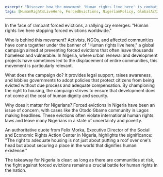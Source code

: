 ```yaml
excerpt: "Discover how the movement 'Human rights live here' is combating forced evictions in Nigeria and globally."
tags: [HumanRightsLiveHere, ForcedEvictions, NigerianPolicy, GlobalActivism, HousingRights]
```

---

In the face of rampant forced evictions, a rallying cry emerges: "Human rights live here stopping forced evictions worldwide."

Who is behind this movement? Activists, NGOs, and affected communities have come together under the banner of "Human rights live here," a global campaign aimed at preventing forced evictions that often leave thousands homeless and vulnerable. In Nigeria, where urban renewal and development projects have sometimes led to the displacement of entire communities, this movement is particularly relevant.

What does the campaign do? It provides legal support, raises awareness, and lobbies governments to adopt policies that protect citizens from being evicted without due process and adequate compensation. By championing the right to housing, the campaign strives to ensure that development does not come at the cost of human dignity and security.

Why does it matter for Nigerians? Forced evictions in Nigeria have been an issue of concern, with cases like the Otodo Gbame community in Lagos making headlines. These evictions often violate international human rights laws and leave many Nigerians in a state of uncertainty and poverty.

An authoritative quote from Felix Morka, Executive Director of the Social and Economic Rights Action Center in Nigeria, highlights the significance: "The right to adequate housing is not just about putting a roof over one's head but about securing a place in the world that dignifies human existence."

The takeaway for Nigeria is clear: as long as there are communities at risk, the fight against forced evictions remains a crucial battle for human rights in the nation.